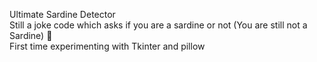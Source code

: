 Ultimate Sardine Detector   
Still a joke code which asks if you are a sardine or not (You are still not a Sardine) 🎣   
First time experimenting with Tkinter and pillow  
